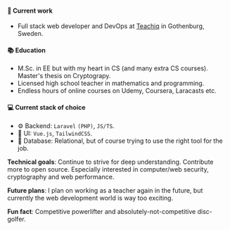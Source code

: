 #### 🎉 Current work

 * Full stack web developer and DevOps at <a target="_blank" href="https://teachiq.com">Teachiq</a> in Gothenburg, Sweden.

#### 📚 Education

 * M.Sc. in EE but with my heart in CS (and many extra CS courses). Master's thesis on Cryptograpy.
 * Licensed high school teacher in mathematics and programming. 
 * Endless hours of online courses on Udemy, Coursera, Laracasts etc.

#### 💻 Current stack of choice
 * ⚙️ Backend: `Laravel` `(PHP)`, `JS/TS`.
 * 🎨 UI: `Vue.js`, `TailwindCSS`.
 * 💾 Database: Relational, but of course trying to use the right tool for the job.

**Technical goals**: Continue to strive for deep understanding. Contribute more to open source. Especially interested in computer/web security, cryptography and web performance.

**Future plans**: I plan on working as a teacher again in the future, but currently the web development world is way too exciting.

**Fun fact**: Competitive powerlifter and absolutely-not-competitive disc-golfer.

